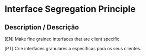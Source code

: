 # Interface Segregation Principle

## Description / Descrição
[EN] Make fine grained interfaces that are client specific.

[PT] Crie interfaces granulares a específicas para os seus clientes.
